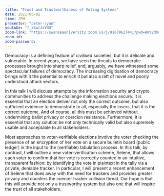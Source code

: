 ```yaml
---
title: "Trust and Trustworthiness of Voting Systems"
date: 2021-06-02
time: 2PM
presenter: "peter-ryan"
youtube: "f_xSwtJxYWU"
zoom-link: "https://swanseauniversity.zoom.us/j/91678627441?pwd=WnY2dmdEK0tPTlhUd2RxR24ySjhjQT09"
zoom-id: 
zoom-password: 
---
```


Democracy is a defining feature of civilised societies, but it is delicate and vulnerable. In recent years, we have seen the threats to democratic processes brought into sharp relief, and, arguably, we have witnessed some spectacular failures of democracy. The increasing digitisation of democracy brings with it the potential to enrich it but also a raft of novel and poorly understood attack vectors.

In this talk I will discuss attempts by the information security and crypto communities to address the challenge making elections secure. It is essential that an election deliver not only the correct outcome, but also sufficient evidence to demonstrate to all, especially the losers, that it is the correct outcome. And of course, all this must be achieved without undermining ballot privacy or coercion resistance. Furthermore, it is essential that any solution be not only technically valid but also supremely usable and acceptable to all stakeholders.

Most approaches to voter-verifiable elections involve the voter checking the presence of an encryption of her vote on a secure bulletin board (public ledger) in the input to the (verifiable) tabulation process. In this talk, by contrast, I will outline a new voter-verification scheme, Selene, that allows each voter to confirm that her vote is correctly counted in an intuitive, transparent fashion: by identifying the vote in plaintext in the tally via a private, deniable tracker. In particular, I will present a recent enhancement of Selene that does away with the need for trackers and provides greater privacy and counters the coercer tracker collision threat. Our hope is that this will provide not only a trustworthy system but also one that will inspire the trust of all stakeholders.
